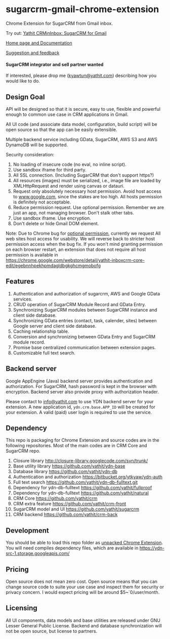 sugarcrm-gmail-chrome-extension
===============================

Chrome Extension for SugarCRM from Gmail inbox.

Try out: [Yathit CRMinInbox: SugarCRM for Gmail](https://chrome.google.com/webstore/detail/yathit-crm-bridge-beta/iccdnijlhdogaccaiafdpjmbakdcdakk)

[Home page and Documentation](http://crm.yathit.com)

[Suggestion and feedback](https://yathit.uservoice.com/)

#### SugarCRM integrator and sell partner wanted

If interested, please drop me (kyawtun@yathit.com) describing how you would like to do.


Design Goal
-----------

API will be designed so that it is secure, easy to use, flexible and powerful enough to common use case in CRM applications in Gmail.

All UI code (and associate data model, configuration, build script) will be open source so that the app can be easily extensible.

Multiple backend service including GData, SugarCRM, AWS S3 and AWS DynamoDB will be supported.

Security consideration:

 1. No loading of insecure code (no eval, no inline script).
 2. Use sandbox iframe for third party.
 4. All SSL connection. (Including SugarCRM that don't support https?)
 5. All resources (images) must be serialized, i.e., image file are loaded by XMLHttpRequest and render using canvas or datauri.
 6. Request only absolutely necessary host permission. Avoid host access to www.google.com, since the stakes are too high. All hosts permission is definitely not acceptable.
 7. Reduce permission request. Use optional permission. Remember we are just an app, not managing browser. Don't stalk other tabs.
 8. Use sandbox iframe. Use encryption.
 9. Don't delete or hide Gmail DOM element.
 
Note: Due to Chrome bug for [optional permission](https://code.google.com/p/chromium/issues/detail?id=310815), currently we request All web sites host access for usability. We will reverse back to stricter host permission access when the bug fix. If you won't mind granting permission on each browser restart, an extension that does not require all host permission is available in https://chrome.google.com/webstore/detail/yathit-inboxcrm-core-edit/egebnnhpekhpmdagldbgkghcmgmobofg 


Features
--------

1. Authentication and authorization of sugarcrm, AWS and Google GData services.
2. CRUD operation of SugarCRM Module Record and GData Entry.
3. Synchronizing SugarCRM modules between SugarCRM instance and client side database.
4. Synchronizing GData entries (contact, task, calender, sites) between Google server and client side database.
5. Caching relationship table.
6. Conversion and synchronizing between GData Entry and SugarCRM module record.
7. Promise base centralized communication between extension pages.
8. Customizable full text search.

Backend server
--------------

Google AppEngine (Java) backend server provides authentication and authorization. For SugarCRM, hash password is kept in the browser with encryption. Backend server also provide proxy with authorization header.

Please contact to info@yathit.com to use YDN backend server for your extension. A new application id, `ydn.crm.base.APP_ID` will be created for your extension. A valid (paid) user login is required to use the service.

Dependency
----------

This repo is packaging for Chrome Extension and source codes are in the following repositories. Most of the main codes are in CRM Core and SugarCRM repo.

1. Closure library http://closure-library.googlecode.com/svn/trunk/
2. Base utility library https://github.com/yathit/ydn-base
3. Database library https://github.com/yathit/ydn-db
4. Authentication and authorization https://bitbucket.org/ytkyaw/ydn-auth
5. Full text search https://github.com/yathit/ydn-db-fulltext.git
6. Dependency for ydn-db-fulltext https://github.com/yathit/fullproof
7. Dependency for ydn-db-fulltext https://github.com/yathit/natural
8. CRM Core https://github.com/yathit/crm
9. CRM extra feature https://github.com/yathit/crm-front 
10. SugarCRM model and UI https://github.com/yathit/sugarcrm
11. CRM backend https://github.com/yathit/crm-back 


Development
-----------

You should be able to load this repo folder as [unpacked Chrome Extension](https://developer.chrome.com/extensions/getstarted#unpacked). You will need compiles dependency files, which are available in https://ydn-src-1.storage.googleapis.com/

Pricing
-------

Open source does not mean zero cost. Open source means that you can change source code to suite your use case and inspect them for security or privacy concern. I would expect pricing will be around $5~`0/user/month.

Licensing
---------

All UI components, data models and base utilities are released under GNU Lesser General Public License. Backend and database synchronization will not be open source, but license to partners.



